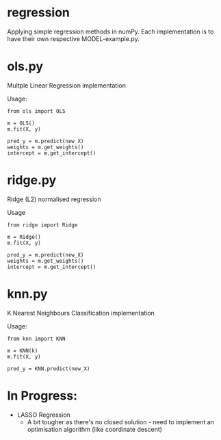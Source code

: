 # regression
Applying simple regression methods in numPy. Each implementation is to have their own respective MODEL-example.py.

# ols.py
Multple Linear Regression implementation

Usage:
```
from ols import OLS

m = OLS()
m.fit(X, y)

pred_y = m.predict(new_X)
weights = m.get_weights()
intercept = m.get_intercept()
```

# ridge.py
Ridge (L2) normalised regression

Usage
```
from ridge import Ridge

m = Ridge()
m.fit(X, y)

pred_y = m.predict(new_X)
weights = m.get_weights()
intercept = m.get_intercept()
```

# knn.py
K Nearest Neighbours Classification implementation

Usage:
```
from knn import KNN

m = KNN(k)
m.fit(X, y)

pred_y = KNN.predict(new_X)
```

# In Progress:
- LASSO Regression
  - A bit tougher as there's no closed solution - need to implement an optimisation algorithm (like coordinate descent)
